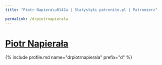 ```yaml
---
title: "Piotr Napiera\u0142a | Statystyki patronite.pl | Patromierz"

permalink: /drpiotrnapierala
---
```


# [Piotr Napierała](https://patronite.pl/drpiotrnapierala)

{% include profile.md name="drpiotrnapierala" prefix="d" %}
